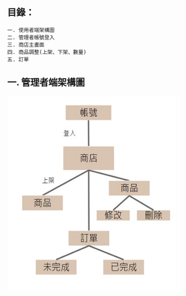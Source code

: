 目錄：
------------------------------------------------------------------
    一. 使用者端架構圖
    二. 管理者帳號登入
    三. 商店主畫面
    四. 商品調整(上架、下架、數量)
    五. 訂單
    
一. 管理者端架構圖
-----------------------------------------------
<img src="https://github.com/tank11110/young/blob/master/PHP%E8%88%87MYSQL/%E5%9C%96%E7%89%87/MySQL_A1.jpg" height="450" width="400">
